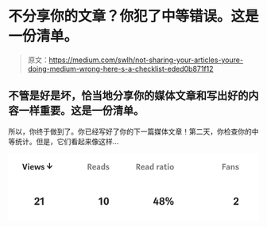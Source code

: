 # 不分享你的文章？你犯了中等错误。这是一份清单。

> 原文：<https://medium.com/swlh/not-sharing-your-articles-youre-doing-medium-wrong-here-s-a-checklist-eded0b871f12>

## 不管是好是坏，恰当地分享你的媒体文章和写出好的内容一样重要。这是一份清单。

所以，你终于做到了。你已经写好了你的下一篇媒体文章！第二天，你检查你的中等统计。但是，它们看起来像这样…

![](img/9f869658b2d1f67f55ddaa1c5cbf1668.png)